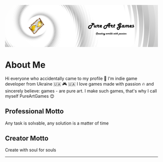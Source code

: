 <!--- Banner with link to my youtube--->
<a href = "https://www.youtube.com/channel/UCfhJjcFKMqiDZ5Ui4LBHl2w">
  <img src = "ReadmeImages/PureArtGamesLogo2470x676.png" alt = "MyYouTube">
</a>

# About Me
Hi everyone who accidentally came to my profile 👋
I'm indie game developer from Ukraine 🇺🇦 🎮 🇺🇦
I love games made with passion 🔥 and sincerely believe: games - are pure art. I make such games, that's why I call myself PureArtGames 😊

## Professional Motto
Any task is solvable, any solution is a matter of time

## Creator Motto
Create with soul for souls

***



<!---
pureartgames/pureartgames is a ✨ special ✨ repository because its `README.md` (this file) appears on your GitHub profile.
You can click the Preview link to take a look at your changes.
--->
